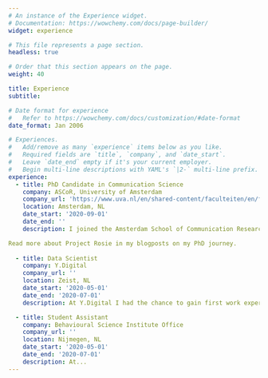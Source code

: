 ```yaml
---
# An instance of the Experience widget.
# Documentation: https://wowchemy.com/docs/page-builder/
widget: experience

# This file represents a page section.
headless: true

# Order that this section appears on the page.
weight: 40

title: Experience
subtitle:

# Date format for experience
#   Refer to https://wowchemy.com/docs/customization/#date-format
date_format: Jan 2006

# Experiences.
#   Add/remove as many `experience` items below as you like.
#   Required fields are `title`, `company`, and `date_start`.
#   Leave `date_end` empty if it's your current employer.
#   Begin multi-line descriptions with YAML's `|2-` multi-line prefix.
experience:
  - title: PhD Candidate in Communication Science
    company: ASCoR, University of Amsterdam
    company_url: 'https://www.uva.nl/en/shared-content/faculteiten/en/faculteit-der-maatschappij-en-gedragswetenschappen/news/2020/05/in-rosie-we-trust%E2%80%A6how-are-families-using-virtual-assistants.html'
    location: Amsterdam, NL
    date_start: '2020-09-01'
    date_end: ''
    description: I joined the Amsterdam School of Communication Research - ASCoR and the Center for research on Children, Adolescents and the Media - CcaM in September 2020 as a PhD student on the project "In Rosie We Trust? Virtual Assistants in Families". Virtual assistants, defined as applications that rely on Artificial Intelligence (AI) to understand voice command and carry out tasks for users, are becoming increasingly accessible around the globe and especially within the context of families with young children. To properly empower families to responsibly use this smart technology, respective scientific research is lacking. My dissertation focuses on filling this gap in the course of three studies (1. cross-sectional survey; 2. large-scale content analysis; 3. longitudinal data donation + intervention). Using a preregistered open-science framework, I hope to, together with my promotor (Jesica Piotrowski) and co-promotors (Theo Araujo, and Annemarie van Oosten), form implications for future work on technological trust formation that will stretch beyond the domain of virtual assistants.

Read more about Project Rosie in my blogposts on my PhD journey.
        
  - title: Data Scientist
    company: Y.Digital
    company_url: ''
    location: Zeist, NL
    date_start: '2020-05-01'
    date_end: '2020-07-01'
    description: At Y.Digital I had the chance to gain first work experience in data science and software development. Working together with the great team at Y, parallel to finishing up my master thesis, allowed me to see aspects of my studies put into practice. It was super interesting to be involved in real business cycles of NLP use cases (i.e., text classification, semantic search) and to look over the shoulders of my talented colleagues. Under their guidance I gained first experience with version control (i.e., git and GitHub) as well as Python, and SQL. It was a great pleasure to be part of the Y family, watch a young start-up taking big steps forward, and to form valuable future connections. Since my heart laid in research afterall, I decided to end my time early at Y and accepted a PhD position on the use of virtual assistants in families. Nevertheless, I am grateful for my time at Y and am sure that paths will cross again some time.

  - title: Student Assistant
    company: Behavioural Science Institute Office
    company_url: ''
    location: Nijmegen, NL
    date_start: '2020-05-01'
    date_end: '2020-07-01'
    description: At...
---
```

